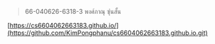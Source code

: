 >66-040626-6318-3 พงศ์ภาณุ ซุ่นสั้น

[https://cs6604062663183.github.io/](https://github.com/KimPongphanu/cs6604062663183.github.io.git)

